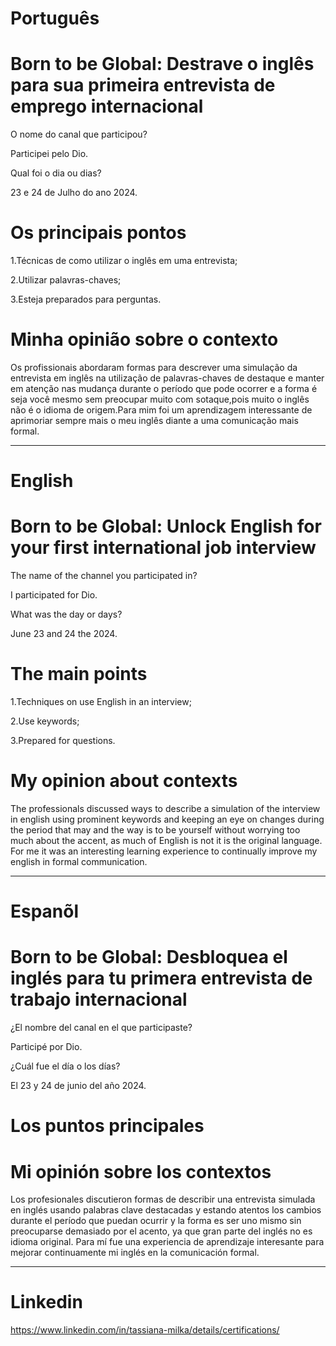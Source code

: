 # Português

# Born to be Global: Destrave o inglês para sua primeira entrevista de emprego internacional

O nome do canal que participou?


Participei pelo Dio.


Qual foi o dia ou dias?


23 e 24 de Julho do ano 2024.


# Os principais pontos


1.Técnicas de como utilizar o inglês em uma entrevista;

2.Utilizar palavras-chaves;

3.Esteja preparados para perguntas.


# Minha opinião sobre o contexto 

<p>Os profissionais abordaram formas para descrever uma simulação da entrevista em inglês na utilização de palavras-chaves de destaque e manter em atenção nas mudança durante o período que pode ocorrer e a forma é seja você mesmo sem preocupar muito com sotaque,pois muito o inglês não é o idioma de origem.Para mim foi um aprendizagem interessante de aprimoriar sempre mais o meu inglês diante a uma comunicação mais formal.</p>

--------------------------------------------------------------------------------------------------------------------------------

# English 

# Born to be Global: Unlock English for your first international job interview

 
The name of the channel you participated in?

I participated for Dio.

What was the day or days?

June 23 and 24 the 2024.


# The main points

1.Techniques on use English in an interview;

2.Use keywords;

3.Prepared for questions.

#   My opinion about contexts

<p>The professionals discussed ways to describe a simulation of the interview in english using prominent keywords and keeping an eye on changes during the period that may and the way is to be yourself without worrying too much about the accent, as much of English is not it is the original language. For me it was an interesting learning experience to continually improve my english in formal communication. </p>

--------------------------------------------------------------------------------------------------------------------------------

# Espanõl 

# Born to be Global: Desbloquea el inglés para tu primera entrevista de trabajo internacional


¿El nombre del canal en el que participaste?

Participé por Dio.

¿Cuál fue el día o los días?

El 23 y 24 de junio del año 2024.


# Los puntos principales




#  Mi opinión sobre los contextos


<p>Los profesionales discutieron formas de describir una entrevista simulada en inglés usando palabras clave destacadas y estando atentos los cambios durante el período que puedan ocurrir y la forma es ser uno mismo sin preocuparse demasiado por el acento, ya que gran parte del inglés no es  idioma original.  Para mí fue una experiencia de aprendizaje interesante para mejorar continuamente mi inglés en la comunicación formal.</p>

--------------------------------------------------------------------------------------------------------------------------------


# Linkedin

https://www.linkedin.com/in/tassiana-milka/details/certifications/
